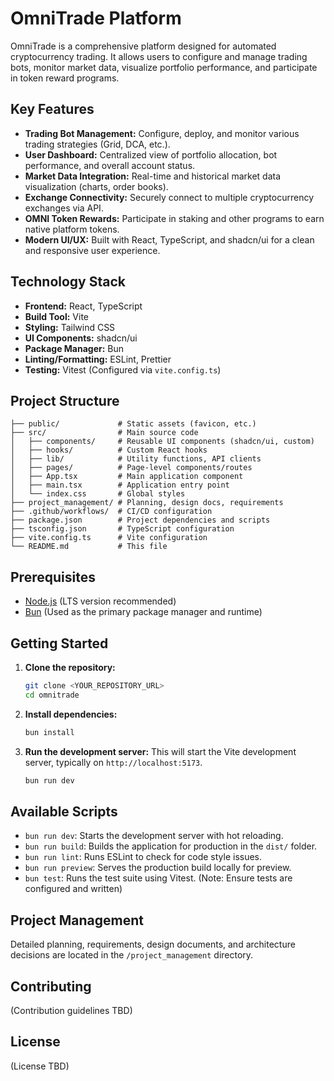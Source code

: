 # OmniTrade Platform

OmniTrade is a comprehensive platform designed for automated cryptocurrency trading. It allows users to configure and manage trading bots, monitor market data, visualize portfolio performance, and participate in token reward programs.

## Key Features

*   **Trading Bot Management:** Configure, deploy, and monitor various trading strategies (Grid, DCA, etc.).
*   **User Dashboard:** Centralized view of portfolio allocation, bot performance, and overall account status.
*   **Market Data Integration:** Real-time and historical market data visualization (charts, order books).
*   **Exchange Connectivity:** Securely connect to multiple cryptocurrency exchanges via API.
*   **OMNI Token Rewards:** Participate in staking and other programs to earn native platform tokens.
*   **Modern UI/UX:** Built with React, TypeScript, and shadcn/ui for a clean and responsive user experience.

## Technology Stack

*   **Frontend:** React, TypeScript
*   **Build Tool:** Vite
*   **Styling:** Tailwind CSS
*   **UI Components:** shadcn/ui
*   **Package Manager:** Bun
*   **Linting/Formatting:** ESLint, Prettier
*   **Testing:** Vitest (Configured via `vite.config.ts`)

## Project Structure

```
├── public/             # Static assets (favicon, etc.)
├── src/                # Main source code
│   ├── components/     # Reusable UI components (shadcn/ui, custom)
│   ├── hooks/          # Custom React hooks
│   ├── lib/            # Utility functions, API clients
│   ├── pages/          # Page-level components/routes
│   ├── App.tsx         # Main application component
│   ├── main.tsx        # Application entry point
│   └── index.css       # Global styles
├── project_management/ # Planning, design docs, requirements
├── .github/workflows/  # CI/CD configuration
├── package.json        # Project dependencies and scripts
├── tsconfig.json       # TypeScript configuration
├── vite.config.ts      # Vite configuration
└── README.md           # This file
```

## Prerequisites

*   [Node.js](https://nodejs.org/) (LTS version recommended)
*   [Bun](https://bun.sh/) (Used as the primary package manager and runtime)

## Getting Started

1.  **Clone the repository:**
    ```bash
    git clone <YOUR_REPOSITORY_URL>
    cd omnitrade
    ```

2.  **Install dependencies:**
    ```bash
    bun install
    ```

3.  **Run the development server:**
    This will start the Vite development server, typically on `http://localhost:5173`.
    ```bash
    bun run dev
    ```

## Available Scripts

*   `bun run dev`: Starts the development server with hot reloading.
*   `bun run build`: Builds the application for production in the `dist/` folder.
*   `bun run lint`: Runs ESLint to check for code style issues.
*   `bun run preview`: Serves the production build locally for preview.
*   `bun test`: Runs the test suite using Vitest. (Note: Ensure tests are configured and written)

## Project Management

Detailed planning, requirements, design documents, and architecture decisions are located in the `/project_management` directory.

## Contributing

(Contribution guidelines TBD)

## License

(License TBD)
